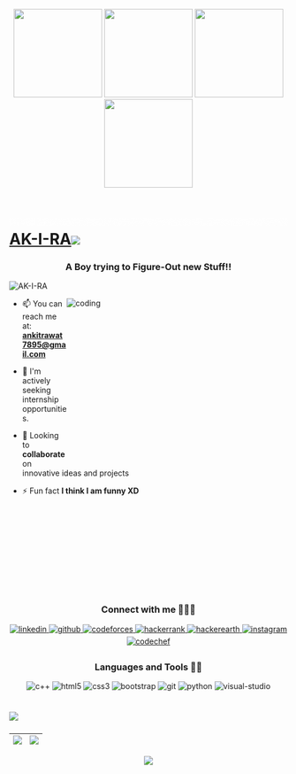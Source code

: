 <p align="center"> <img src="https://octodex.github.com/images/vinyltocat.png" height="160px" width="160px"> <img src="https://octodex.github.com/images/daftpunktocat-thomas.gif" height="160px" width="160px"> <img src="https://octodex.github.com/images/daftpunktocat-guy.gif" height="160px" width="160px"> <img src="https://octodex.github.com/images/Robotocat.png" height="160px" width="160px"></p>


# ![](https://github.com/Akash-Salvi/Akash-Salvi/blob/master/Hello(1).gif)[AK-I-RA](https://github.com/AK-I-RA)<img  src="https://raw.githubusercontent.com/MartinHeinz/MartinHeinz/master/wave.gif" width="30px" >



<h3 align="center">A Boy trying to Figure-Out new Stuff!!</h3>

<p align="left"> <img src="https://komarev.com/ghpvc/?username=AK-I-RA&label=Profile%20views&color=129e00&style=plastic" alt="AK-I-RA" /> </p>
<img src="https://user-images.githubusercontent.com/72906508/103413160-32a1ad00-4b2d-11eb-8edb-32fbd28ea108.gif" alt="coding" width="400" height="300" align="right">



- 📫 You can reach me at: **ankitrawat7895@gmail.com**

- 💼 I'm actively seeking internship opportunities.

- 🤝 Looking to **collaborate** on innovative ideas and projects

- ⚡ Fun fact **I think I am funny XD**


<br>
<br>
<br>
<br>
<br>
<br>
<br>
<br>
<br>


<h3 align="center">Connect with me 🤝🤝🤝</h3>



<div align="center">
 <a href="https://www.linkedin.com/in/ankit-rawat-934b731b8/" target="_blank">
<img src=https://img.shields.io/badge/linkedin-%231E77B5.svg?&style=for-the-badge&logo=linkedin&logoColor=white alt=linkedin style="margin-bottom: 5px;" />
</a> 
<a href="https://github.com/AK-I-RA" target="_blank">
<img src=https://img.shields.io/badge/github-%181717.svg?&style=for-the-badge&logo=github&logoColor=white&color=A8B9CC alt=github style="margin-bottom: 5px;" />
</a>
<a href="https://codeforces.com/profile/AK-I-RA" target="_blank">
<img src=https://img.shields.io/badge/codeforces-%181717.svg?&style=for-the-badge&logo=codeforces&logoColor=white&color=FF2D20 alt=codeforces style="margin-bottom: 5px;" />
</a>
<a href="https://www.hackerrank.com/ankitrawat7895" target="_blank">
<img src=https://img.shields.io/badge/hackerrank-%181717.svg?&style=for-the-badge&logo=hackerrank&logoColor=white&color=F37626 alt=hackerrank style="margin-bottom: 5px;" />
</a>
<a href="https://www.hackerearth.com/@ankitrawat7895" target="_blank">
<img src=https://img.shields.io/badge/hackerearth-%181717.svg?&style=for-the-badge&logo=hackerearth&logoColor=white&color=232F3E alt=hackerearth style="margin-bottom: 5px;" />
</a>  
<a href="https://instagram.com/ankitrawat7895" target="_blank">
<img src=https://img.shields.io/badge/instagram-%181717.svg?&style=for-the-badge&logo=instagram&logoColor=white&color=E4405F alt=instagram style="margin-bottom: 5px;" />
</a>
<a href="https://www.codechef.com/users/ankit_rawat" target="_blank">
<img src=https://img.shields.io/badge/codechef-%181717.svg?&style=for-the-badge&logo=codechef&logoColor=white&color=007396 alt=codechef style="margin-bottom: 5px;" />
</a>
</div>




<h3 align="center">Languages and Tools 🔧🔨</h3>



<div align="center">
<a target="_blank">
<img src=https://img.shields.io/badge/c++-%3776AB.svg?style=for-the-badge&logo=c++&logoColor=white&color=A8B9CC alt=c++ style="margin-bottom: 5px;" />
</a>
<a target="_blank">
<img src=https://img.shields.io/badge/html5-%3776AB.svg?style=for-the-badge&logo=html5&logoColor=white&color=E34F26 alt=html5 style="margin-bottom: 5px;" />
</a>
<a target="_blank">
<img src=https://img.shields.io/badge/css3-%1572B6.svg?style=for-the-badge&logo=css3&logoColor=white&color=1572B6 alt=css3 style="margin-bottom: 5px;" />
</a>
<a target="_blank">
<img src=https://img.shields.io/badge/bootstrap-%3776AB.svg?style=for-the-badge&logo=bootstrap&logoColor=white&color=563D7C alt=bootstrap style="margin-bottom: 5px;" />
</a>
<a target="_blank">
<img src=https://img.shields.io/badge/git-%3776AB.svg?style=for-the-badge&logo=git&logoColor=white&color=F05032 alt=git style="margin-bottom: 5px;" />
</a>
<a target="_blank">
<img src=https://img.shields.io/badge/python-%3776AB.svg?style=for-the-badge&logo=python&logoColor=white&color=3776AB alt=python style="margin-bottom: 5px;" />
</a>
<a target="_blank">
<img src=https://img.shields.io/badge/VS%20Code-007ACC.svg?&style=for-the-badge&logo=visual-studio-code&logoColor=white alt=visual-studio style="margin-bottom: 5px;" />
</a>
</div>




![](https://github.com/JayantGoel001/JayantGoel001/blob/master/footer.png)
---

|<img src="https://github-readme-stats.vercel.app/api?username=AK-I-RA&&show_icons=true&count_private=true"/>|<img src="https://github-readme-streak-stats.herokuapp.com/?user=AK-I-RA"/>|
|---|---|


<p align="center"><img width="40%" src="https://github-readme-stats.vercel.app/api/top-langs?username=AK-I-RA&show_icons=true&locale=en&layout=compact" /></p>

